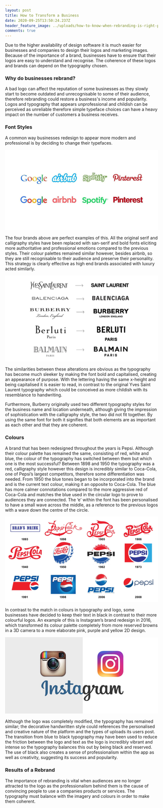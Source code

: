 ```yaml
---
layout: post
title: How to Transform a Business
date: 2020-09-25T13:50:24.237Z
header_feature_image: ../uploads/how-to-know-when-rebranding-is-right-ppu.png
comments: true
---
```

Due to the higher availability of design software it is much easier for businesses and companies to design their logos and marketing images. Because of the importance of a brand, businesses have to ensure that their logos are easy to understand and recognise. The coherence of these logos and brands can depend on the typography chosen.

### Why do businesses rebrand?

A bad logo can affect the reputation of some businesses as they slowly start to become outdated and unrecognisable to some of their audience, therefore rebranding could restore a business's income and popularity. Logos and typography that appears unprofessional and childish can be perceived as unreliable therefore simple typeface choices can have a heavy impact on the number of customers a business receives.

### Font Styles

A common way businesses redesign to appear more modern and professional is by deciding to change their typefaces.

![](../uploads/logos-resized2.jpg "Examples of Rebranding ")

The four brands above are perfect examples of this. All the original serif and calligraphy styles have been replaced with san-serif and bold fonts eliciting more authoritative and professional emotions compared to the previous styles. Their colour palettes remained similar however, besides airbnb, so they are still recognisable to their audience and preserve their personality. This strategy is clearly effective as high end brands associated with luxury acted similarly.

![](../uploads/sansmania.jpg "Luxury Brand Redesigns")

The similarities between these alterations are obvious as the typography has become much sleeker by making the font bold and capitalised, creating an appearance of purpose. With the lettering having the same  x-height and being capitalised it is easier to read, in contrast to the original Yves Saint Laurent typography which could be conceived as more childish with its resemblance to handwriting.

Furthermore, Burberry originally used two different typography styles for the business name and location underneath, although giving the impression of sophistication with the calligraphy style, the two did not fit together. By using the same font for both it signifies that both elements are as important as each other and that they are coherent.

### Colours

A brand that has been redesigned throughout the years is Pepsi. Although their colour palette has remained the same, consisting of red, white and blue, the colour of the typography has switched between them but which one is the most successful? Between 1898 and 1950 the typography was a red, calligraphy style however this design is incredibly similar to Coca-Cola, one of Pepsi’s largest competitors, therefore some differentiation was needed. From 1950 the blue tones began to be incorporated into the brand and is the current text colour, making it an opposite to Coca-Cola. The blue has more calmer connotations compared to the more aggressive red of Coca-Cola and matches the blue used in the circular logo to prove to audiences they are connected. The ‘e’ within the font has been personalised to have a small wave across the middle, as a reference to the previous logos with a wave down the centre of the circle.

![](../uploads/pepsi-logos.jpg "Pepsi Rebrand Throughout the Years")

In contrast to the match in colours in typography and logo, some businesses have decided to keep their text in black in contrast to their more colourful logos. An example of this is Instagram’s brand redesign in 2016, which transformed its colour palette completely from more reserved browns in a 3D camera to a more elaborate pink, purple and yellow 2D design.

![](../uploads/1-6x7vf59utycdwiltqhsnaq.jpeg "Instagram Logo Redesign")

Although the logo was completely modified, the typography has remained similar; the decorative handwritten style could references the personalised and creative nature of the platform and the types of uploads its users post. The transition from blue to black typography may have been used to reduce the friction between the logo and text as the logo is incredibly vibrant and intense so the typography balances this out by being black and reserved. The use of black also creates a sense of professionalism within the app as well as creativity, suggesting its success and popularity.

### Results of a Rebrand

The importance of rebranding is vital when audiences are no longer attracted to the logo as the professionalism behind them is the cause of convincing people to use a companies products or services. The typography must balance with the imagery and colours in order to make them coherent.
